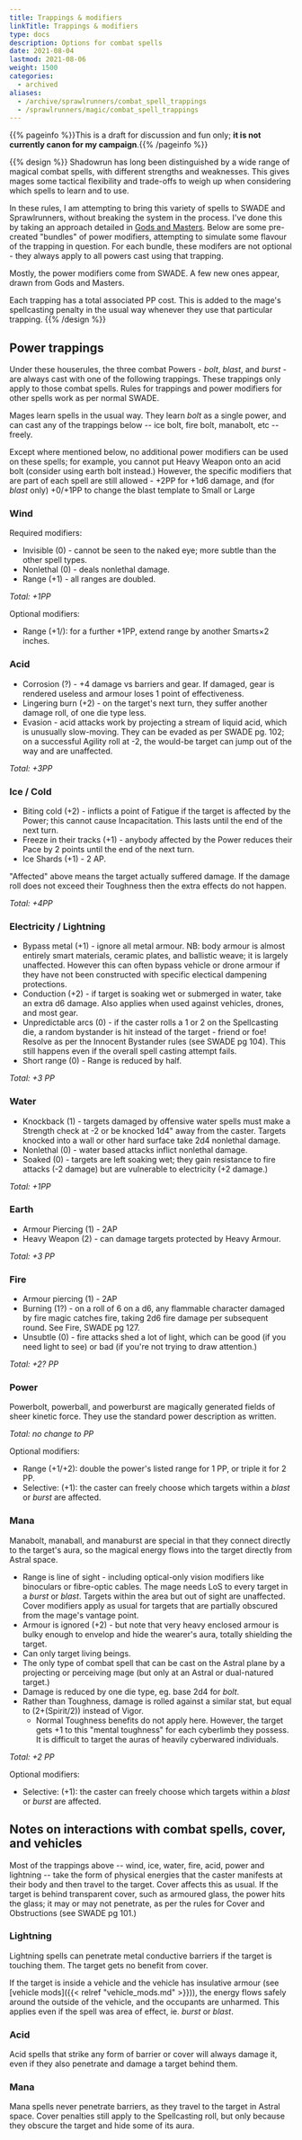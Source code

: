 ```yaml
---
title: Trappings & modifiers
linkTitle: Trappings & modifiers
type: docs
description: Options for combat spells
date: 2021-08-04
lastmod: 2021-08-06
weight: 1500
categories:
  - archived
aliases:
  - /archive/sprawlrunners/combat_spell_trappings
  - /sprawlrunners/magic/combat_spell_trappings  
---
```

{{% pageinfo %}}This is a draft for discussion and fun only; **it is not currently canon for my campaign**.{{% /pageinfo %}} 

{{% design %}}
Shadowrun has long been distinguished by a wide range of magical combat spells, with different strengths and weaknesses. This gives mages some tactical flexibility and trade-offs to weigh up when considering which spells to learn and to use.

In these rules, I am attempting to bring this variety of spells to SWADE and Sprawlrunners, without breaking the system in the process. I've done this by taking an approach detailed in [Gods and Masters](https://www.drivethrurpg.com/m/product/298441). Below are some pre-created "bundles" of power modifiers, attempting to simulate some flavour of the trapping in question. For each bundle, these modifers are not optional - they always apply to all powers cast using that trapping.

Mostly, the power modifiers come from SWADE. A few new ones appear, drawn from Gods and Masters.

Each trapping has a total associated PP cost. This is added to the mage's spellcasting penalty in the usual way whenever they use that particular trapping.
{{% /design %}} 

## Power trappings

Under these houserules, the three combat Powers - *bolt*, *blast*, and *burst* - are always cast with one of the following trappings. These trappings only apply to those combat spells. Rules for trappings and power modifiers for other spells work as per normal SWADE.

Mages learn spells in the usual way. They learn *bolt* as a single power, and can cast any of the trappings below -- ice bolt, fire bolt, manabolt, etc -- freely.

Except where mentioned below, no additional power modifiers can be used on these spells; for example, you cannot put Heavy Weapon onto an acid bolt (consider using earth bolt instead.) However, the specific modifiers that are part of each spell are still allowed - +2PP for +1d6 damage, and (for *blast* only) +0/+1PP to change the blast template to Small or Large 

### Wind

Required modifiers:

* Invisible (0) - cannot be seen to the naked eye; more subtle than the other spell types.
* Nonlethal (0) - deals nonlethal damage.
* Range (+1) - all ranges are doubled.

*Total: +1PP*

Optional modifiers:

* Range (+1/): for a further +1PP, extend range by another Smarts×2 inches.

### Acid

* Corrosion (?) - +4 damage vs barriers and gear. If damaged, gear is rendered useless and armour loses 1 point of effectiveness.
* Lingering burn (+2) - on the target's next turn, they suffer another damage roll, of one die type less. 
* Evasion - acid attacks work by projecting a stream of liquid acid, which is unusually slow-moving. They can be evaded as per SWADE pg. 102; on a successful Agility roll at -2, the would-be target can jump out of the way and are unaffected.

*Total: +3PP*

### Ice / Cold

* Biting cold (+2) - inflicts a point of Fatigue if the target is affected by the Power; this cannot cause Incapacitation. This lasts until the end of the next turn.
* Freeze in their tracks (+1) - anybody affected by the Power reduces their Pace by 2 points until the end of the next turn.
* Ice Shards (+1) - 2 AP.

"Affected" above means the target actually suffered damage. If the damage roll does not exceed their Toughness then the extra effects do not happen.

*Total: +4PP*

### Electricity / Lightning

* Bypass metal (+1) - ignore all metal armour. NB: body armour is almost entirely smart materials, ceramic plates, and ballistic weave; it is largely unaffected. However this can often bypass vehicle or drone armour if they have not been constructed with specific electical dampening protections.
* Conduction (+2) - if target is soaking wet or submerged in water, take an extra d6 damage. Also applies when used against vehicles, drones, and most gear.
* Unpredictable arcs (0) - if the caster rolls a 1 or 2 on the Spellcasting die, a random bystander is hit instead of the target - friend or foe! Resolve as per the Innocent Bystander rules (see SWADE pg 104). This still happens even if the overall spell casting attempt fails.
* Short range (0) - Range is reduced by half. 
 
*Total: +3 PP*

### Water

* Knockback (1) - targets damaged by offensive water spells must make a Strength check at -2 or be knocked 1d4" away from the caster. Targets knocked into a wall or other hard surface take 2d4 nonlethal damage.
* Nonlethal (0) - water based attacks inflict nonlethal damage.
* Soaked (0) - targets are left soaking wet; they gain resistance to fire attacks (-2 damage) but are vulnerable to electricity (+2 damage.)

*Total: +1PP*

### Earth

* Armour Piercing (1) - 2AP
* Heavy Weapon (2) - can damage targets protected by Heavy Armour.

*Total: +3 PP*

### Fire

* Armour piercing (1) - 2AP
* Burning (1?) - on a roll of 6 on a d6, any flammable character damaged by fire magic catches fire, taking 2d6 fire damage per subsequent round. See Fire, SWADE pg 127.
* Unsubtle (0) - fire attacks shed a lot of light, which can be good (if you need light to see) or bad (if you're not trying to draw attention.)

*Total: +2? PP*

### Power

Powerbolt, powerball, and powerburst are magically generated fields of sheer kinetic force. They use the standard power description as written.

*Total: no change to PP*

Optional modifiers:

* Range (+1/+2): double the power's listed range for 1 PP, or triple it for 2 PP.
* Selective: (+1): the caster can freely choose which targets within a *blast* or *burst* are affected.

### Mana

Manabolt, manaball, and manaburst are special in that they connect directly to the target's aura, so the magical energy flows into the target directly from Astral space.

* Range is line of sight - including optical-only vision modifiers like binoculars or fibre-optic cables. The mage needs LoS to every target in a *burst* or *blast*. Targets within the area but out of sight are unaffected. Cover modifiers apply as usual for targets that are partially obscured from the mage's vantage point.
* Armour is ignored (+2) - but note that very heavy enclosed armour is bulky enough to envelop and hide the wearer's aura, totally shielding the target.
* Can only target living beings.
* The only type of combat spell that can be cast on the Astral plane by a projecting or perceiving mage (but only at an Astral or dual-natured target.)
* Damage is reduced by one die type, eg. base 2d4 for *bolt*.
* Rather than Toughness, damage is rolled against a similar stat, but equal to (2+(Spirit/2)) instead of Vigor.
	* Normal Toughness benefits do not apply here. However, the target gets +1 to this "mental toughness" for each cyberlimb they possess. It is difficult to target the auras of heavily cyberwared individuals.

*Total: +2 PP*

Optional modifiers:

* Selective: (+1): the caster can freely choose which targets within a *blast* or *burst* are affected.

## Notes on interactions with combat spells, cover, and vehicles

Most of the trappings above -- wind, ice, water, fire, acid, power and lightning -- take the form of physical energies that the caster manifests at their body and then travel to the target. Cover affects this as usual. If the target is behind transparent cover, such as armoured glass, the power hits the glass; it may or may not penetrate, as per the rules for Cover and Obstructions (see SWADE pg 101.) 

### Lightning

Lightning spells can penetrate metal conductive barriers if the target is touching them. The target gets no benefit from cover.

If the target is inside a vehicle and the vehicle has insulative armour (see [vehicle mods]({{< relref "vehicle_mods.md" >}})), the energy flows safely around the outside of the vehicle, and the occupants are unharmed. This applies even if the spell was area of effect, ie. *burst* or *blast*.

### Acid

Acid spells that strike any form of barrier or cover will always damage it, even if they also penetrate and damage a target behind them.

### Mana

Mana spells never penetrate barriers, as they travel to the target in Astral space. Cover penalties still apply to the Spellcasting roll, but only because they obscure the target and hide some of its aura.